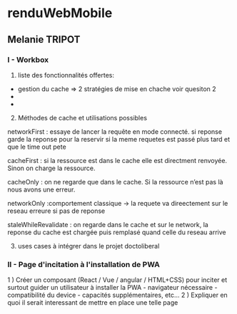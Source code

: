 # renduWebMobile

## Melanie TRIPOT

### I - Workbox

1. liste des fonctionnalités offertes: 
- gestion du cache => 2 stratégies de mise en chache voir quesiton 2
- 
- 

2. Méthodes de cache et utilisations possibles

networkFirst : essaye de lancer la requête en mode connecté. si reponse garde la reponse pour la reservir si la meme requetes est passé plus tard et que le time out pete

cacheFirst : si la ressource est dans le cache elle est directment renvoyée. Sinon on charge la ressource.

cacheOnly : on ne regarde que dans le cache. Si la ressource n’est pas là nous avons une erreur. 

networkOnly :comportement classique -> la requete va direectement sur le reseau erreure si pas de reponse

staleWhileRevalidate : on regarde dans le cache et sur le network, la reponse du cache est chargée puis remplasé quand celle du reseau arrive



3. uses cases à intégrer dans le projet doctoliberal

### II - Page d'incitation à l'installation de PWA
 
1 ) Créer un composant (React / Vue / angular / HTML+CSS) pour inciter et surtout guider un utilisateur à installer la PWA
    - navigateur nécessaire
    - compatibilité du device
    - capacités supplémentaires, etc...
2 ) Expliquer en quoi il serait interessant de mettre en place une telle page

